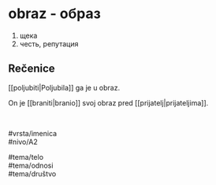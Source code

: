 # obraz - образ

1. щека  
2. честь, репутация  

## Rečenice

[[poljubiti|Poljubila]] ga je u obraz.  

On je [[braniti|branio]] svoj obraz pred [[prijatelj|prijateljima]].  

<br>

#vrsta/imenica  
#nivo/A2  

#tema/telo  
#tema/odnosi  
#tema/društvo  
